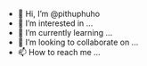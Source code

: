 - 👋 Hi, I’m @pithuphuho
- 👀 I’m interested in ...
- 🌱 I’m currently learning ...
- 💞️ I’m looking to collaborate on ...
- 📫 How to reach me ...

<!---
pithuphutho/pithuphutho is a ✨ special ✨ repository because its `README.md` (this file) appears on your GitHub profile.
You can click the Preview link to take a look at your changes.
--->
